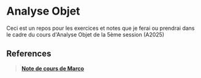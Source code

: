 # Analyse Objet 
Ceci est un repos pour les exercices et notes que je ferai ou prendrai dans le cadre du cours d'Analyse Objet de la 5ème session (A2025)

## References 
> [**Note de cours de Marco**](https://github.com/guilmarc/1SY-Markdown/tree/main)
